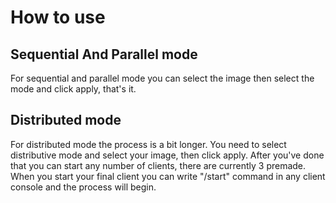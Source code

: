# How to use

## Sequential And Parallel mode

For sequential and parallel mode you can select the image then select the mode and click apply, that's it.

## Distributed mode

For distributed mode the process is a bit longer. You need to select distributive mode and select your image, then click apply.
After you've done that you can start any number of clients, there are currently 3 premade. When you start your final client you can write "/start" command in any client console and the process will begin.
